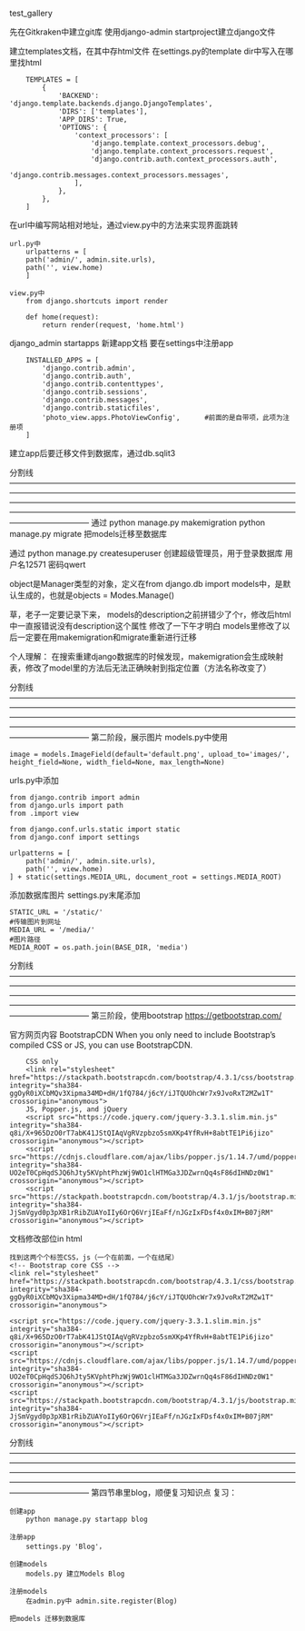test_gallery

先在Gitkraken中建立git库
使用django-admin startproject建立django文件

建立templates文档，在其中存html文件
    在settings.py的template dir中写入在哪里找html

        TEMPLATES = [
            {
                'BACKEND': 'django.template.backends.django.DjangoTemplates',
                'DIRS': ['templates'],
                'APP_DIRS': True,
                'OPTIONS': {
                    'context_processors': [
                        'django.template.context_processors.debug',
                        'django.template.context_processors.request',
                        'django.contrib.auth.context_processors.auth',
                        'django.contrib.messages.context_processors.messages',
                    ],
                },
            },
        ]



在url中编写网站相对地址，通过view.py中的方法来实现界面跳转

    url.py中
        urlpatterns = [
        path('admin/', admin.site.urls),
        path('', view.home)
        ]

    view.py中
        from django.shortcuts import render

        def home(request):
            return render(request, 'home.html')

django_admin startapps 新建app文档
    要在settings中注册app

        INSTALLED_APPS = [
            'django.contrib.admin',
            'django.contrib.auth',
            'django.contrib.contenttypes',
            'django.contrib.sessions',
            'django.contrib.messages',
            'django.contrib.staticfiles',
            'photo_view.apps.PhotoViewConfig',      #前面的是自带项，此项为注册项
        ]

建立app后要迁移文件到数据库，通过db.sqlit3


分割线——————————————————————————————————————————————————————————————————————————————————————————————————————————————————————————————————————————————————————————
通过 
    python manage.py makemigration 
    python manage.py migrate
    把models迁移至数据库


通过 python manage.py createsuperuser 创建超级管理员，用于登录数据库
    用户名12571
    密码qwert



object是Manager类型的对象，定义在from django.db import models中，是默认生成的，也就是objects = Modes.Manage()


草，老子一定要记录下来，
models的description之前拼错少了个r，修改后html中一直报错说没有description这个属性
修改了一下午才明白
models里修改了以后一定要在用makemigration和migrate重新进行迁移

个人理解：  在搜索重建django数据库的时候发现，makemigration会生成映射表，修改了model里的方法后无法正确映射到指定位置（方法名称改变了）



分割线——————————————————————————————————————————————————————————————————————————————————————————————————————————————————————————————————————————————————————————
第二阶段，展示图片
models.py中使用

    image = models.ImageField(default='default.png', upload_to='images/', height_field=None, width_field=None, max_length=None)

urls.py中添加

    from django.contrib import admin
    from django.urls import path
    from .import view

    from django.conf.urls.static import static
    from django.conf import settings

    urlpatterns = [
        path('admin/', admin.site.urls),
        path('', view.home)
    ] + static(settings.MEDIA_URL, document_root = settings.MEDIA_ROOT)

添加数据库图片
settings.py末尾添加

    STATIC_URL = '/static/'
    #传输图片到网址
    MEDIA_URL = '/media/'
    #图片路径
    MEDIA_ROOT = os.path.join(BASE_DIR, 'media')


分割线——————————————————————————————————————————————————————————————————————————————————————————————————————————————————————————————————————————————————————————
第三阶段，使用bootstrap
https://getbootstrap.com/

官方网页内容
        BootstrapCDN
        When you only need to include Bootstrap’s compiled CSS or JS, you can use BootstrapCDN.

        CSS only
        <link rel="stylesheet" href="https://stackpath.bootstrapcdn.com/bootstrap/4.3.1/css/bootstrap.min.css" integrity="sha384-ggOyR0iXCbMQv3Xipma34MD+dH/1fQ784/j6cY/iJTQUOhcWr7x9JvoRxT2MZw1T" crossorigin="anonymous">
        JS, Popper.js, and jQuery
        <script src="https://code.jquery.com/jquery-3.3.1.slim.min.js" integrity="sha384-q8i/X+965DzO0rT7abK41JStQIAqVgRVzpbzo5smXKp4YfRvH+8abtTE1Pi6jizo" crossorigin="anonymous"></script>
        <script src="https://cdnjs.cloudflare.com/ajax/libs/popper.js/1.14.7/umd/popper.min.js" integrity="sha384-UO2eT0CpHqdSJQ6hJty5KVphtPhzWj9WO1clHTMGa3JDZwrnQq4sF86dIHNDz0W1" crossorigin="anonymous"></script>
        <script src="https://stackpath.bootstrapcdn.com/bootstrap/4.3.1/js/bootstrap.min.js" integrity="sha384-JjSmVgyd0p3pXB1rRibZUAYoIIy6OrQ6VrjIEaFf/nJGzIxFDsf4x0xIM+B07jRM" crossorigin="anonymous"></script>

文档修改部位in html

    找到这两个个标签CSS，js（一个在前面，一个在结尾）
    <!-- Bootstrap core CSS -->
    <link rel="stylesheet" href="https://stackpath.bootstrapcdn.com/bootstrap/4.3.1/css/bootstrap.min.css" integrity="sha384-ggOyR0iXCbMQv3Xipma34MD+dH/1fQ784/j6cY/iJTQUOhcWr7x9JvoRxT2MZw1T" crossorigin="anonymous">

    <script src="https://code.jquery.com/jquery-3.3.1.slim.min.js" integrity="sha384-q8i/X+965DzO0rT7abK41JStQIAqVgRVzpbzo5smXKp4YfRvH+8abtTE1Pi6jizo" crossorigin="anonymous"></script>
    <script src="https://cdnjs.cloudflare.com/ajax/libs/popper.js/1.14.7/umd/popper.min.js" integrity="sha384-UO2eT0CpHqdSJQ6hJty5KVphtPhzWj9WO1clHTMGa3JDZwrnQq4sF86dIHNDz0W1" crossorigin="anonymous"></script>
    <script src="https://stackpath.bootstrapcdn.com/bootstrap/4.3.1/js/bootstrap.min.js" integrity="sha384-JjSmVgyd0p3pXB1rRibZUAYoIIy6OrQ6VrjIEaFf/nJGzIxFDsf4x0xIM+B07jRM" crossorigin="anonymous"></script>



分割线——————————————————————————————————————————————————————————————————————————————————————————————————————————————————————————————————————————————————————————
第四节串里blog，顺便复习知识点
复习：

    创建app
        python manage.py startapp blog

    注册app
        settings.py 'Blog'，

    创建models
        models.py 建立Models Blog

    注册models
        在admin.py中 admin.site.register(Blog)

    把models 迁移到数据库